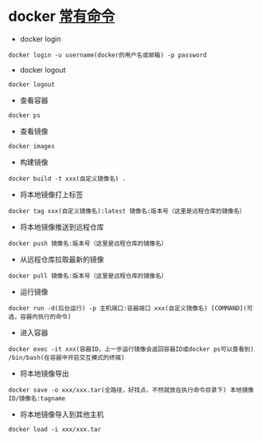 # docker [常有命令](https://blog.csdn.net/qq_45547688/article/details/125785419)

- docker login
```
docker login -u username(docker的用户名或邮箱) -p password
```

- docker logout
```
docker logout
```

- 查看容器
```
docker ps
```

- 查看镜像
```
docker images
```

- 构建镜像
```
docker build -t xxx(自定义镜像名) .
```

- 将本地镜像打上标签
```
docker tag xxx(自定义镜像名):latest 镜像名:版本号（这里是远程仓库的镜像名）
```

- 将本地镜像推送到远程仓库
```
docker push 镜像名:版本号（这里是远程仓库的镜像名）
```

- 从远程仓库拉取最新的镜像
```
docker pull 镜像名:版本号（这里是远程仓库的镜像名）
```

- 运行镜像
```
docker run -d(后台运行) -p 主机端口:容器端口 xxx(自定义镜像名) [COMMAND](可选，容器内执行的命令)
```

- 进入容器
```
docker exec -it xxx(容器ID，上一步运行镜像会返回容器ID或docker ps可以查看到) /bin/bash(在容器中开启交互模式的终端)
```

- 将本地镜像导出
```
docker save -o xxx/xxx.tar(全路径，好找点，不然就放在执行命令目录下) 本地镜像ID/镜像名:tagname
```

- 将本地镜像导入到其他主机
```
docker load -i xxx/xxx.tar
```